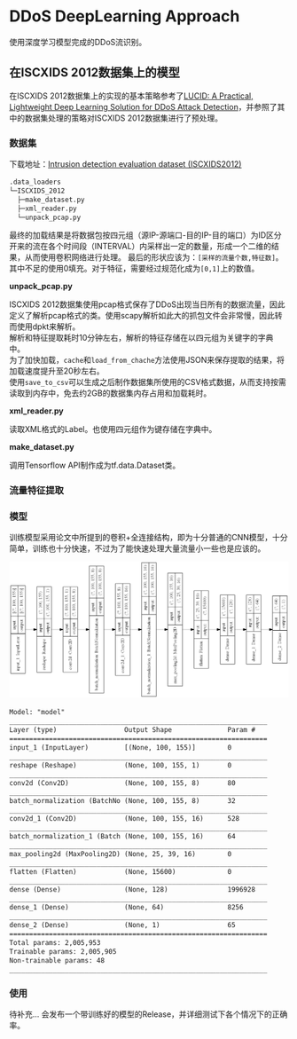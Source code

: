 # DDoS DeepLearning Approach

使用深度学习模型完成的DDoS流识别。

## 在ISCXIDS 2012数据集上的模型

在ISCXIDS 2012数据集上的实现的基本策略参考了[LUCID: A Practical, Lightweight Deep Learning Solution for DDoS Attack Detection](https://arxiv.org/abs/2002.04902)，并参照了其中的数据集处理的策略对ISCXIDS 2012数据集进行了预处理。

### 数据集

下载地址：[Intrusion detection evaluation dataset (ISCXIDS2012)](https://www.unb.ca/cic/datasets/ids.html)

```shell
.data_loaders
└─ISCXIDS_2012
  ├─make_dataset.py
  ├─xml_reader.py
  └─unpack_pcap.py
```

最终的加载结果是将数据包按四元组（源IP-源端口-目的IP-目的端口）为ID区分开来的流在各个时间段（INTERVAL）内采样出一定的数量，形成一个二维的结果，从而使用卷积网络进行处理。
最后的形状应该为：`[采样的流量个数,特征数]`。  
其中不足的使用0填充。对于特征，需要经过规范化成为`[0,1]`上的数值。

**unpack_pcap.py**

ISCXIDS 2012数据集使用pcap格式保存了DDoS出现当日所有的数据流量，因此定义了解析pcap格式的类。使用scapy解析如此大的抓包文件会非常慢，因此转而使用dpkt来解析。  
解析和特征提取耗时10分钟左右，解析的特征存储在以四元组为关键字的字典中。  
为了加快加载，`cache`和`load_from_chache`方法使用JSON来保存提取的结果，将加载速度提升至20秒左右。  
使用`save_to_csv`可以生成之后制作数据集所使用的CSV格式数据，从而支持按需读取到内存中，免去约2GB的数据集内存占用和加载耗时。  

**xml_reader.py**

读取XML格式的Label。也使用四元组作为键存储在字典中。

**make_dataset.py**

调用Tensorflow API制作成为tf.data.Dataset类。

### 流量特征提取



### 模型

训练模型采用论文中所提到的卷积+全连接结构，即为十分普通的CNN模型，十分简单，训练也十分快速，不过为了能快速处理大量流量小一些也是应该的。  

![DCNNModel](.assets/DCNNModel.png)

```shell
Model: "model"
_________________________________________________________________
Layer (type)                 Output Shape              Param #   
=================================================================
input_1 (InputLayer)         [(None, 100, 155)]        0         
_________________________________________________________________
reshape (Reshape)            (None, 100, 155, 1)       0         
_________________________________________________________________
conv2d (Conv2D)              (None, 100, 155, 8)       80        
_________________________________________________________________
batch_normalization (BatchNo (None, 100, 155, 8)       32        
_________________________________________________________________
conv2d_1 (Conv2D)            (None, 100, 155, 16)      528       
_________________________________________________________________
batch_normalization_1 (Batch (None, 100, 155, 16)      64        
_________________________________________________________________
max_pooling2d (MaxPooling2D) (None, 25, 39, 16)        0         
_________________________________________________________________
flatten (Flatten)            (None, 15600)             0         
_________________________________________________________________
dense (Dense)                (None, 128)               1996928   
_________________________________________________________________
dense_1 (Dense)              (None, 64)                8256      
_________________________________________________________________
dense_2 (Dense)              (None, 1)                 65        
=================================================================
Total params: 2,005,953
Trainable params: 2,005,905
Non-trainable params: 48
_________________________________________________________________
```

### 使用

待补充...
会发布一个带训练好的模型的Release，并详细测试下各个情况下的正确率。

